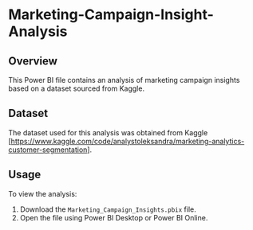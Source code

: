 # Marketing-Campaign-Insight-Analysis

## Overview

This Power BI file contains an analysis of marketing campaign insights based on a dataset sourced from Kaggle.

## Dataset

The dataset used for this analysis was obtained from Kaggle [https://www.kaggle.com/code/analystoleksandra/marketing-analytics-customer-segmentation].

## Usage

To view the analysis:
1. Download the `Marketing_Campaign_Insights.pbix` file.
2. Open the file using Power BI Desktop or Power BI Online.
